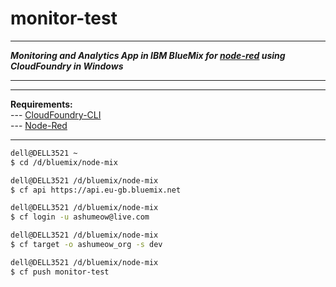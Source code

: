 # monitor-test
***
<b><i>Monitoring and Analytics App in IBM BlueMix for <a href="https://github.com/node-red">node-red</a> using CloudFoundry in Windows</b></i>
***
***
<b>Requirements:</b> <br>
--- <a href="https://github.com/cloudfoundry/cli/">CloudFoundry-CLI</a><br>
--- <a href="http://nodered.org/">Node-Red</a>
***
```sh
dell@DELL3521 ~
$ cd /d/bluemix/node-mix

dell@DELL3521 /d/bluemix/node-mix
$ cf api https://api.eu-gb.bluemix.net

dell@DELL3521 /d/bluemix/node-mix
$ cf login -u ashumeow@live.com

dell@DELL3521 /d/bluemix/node-mix
$ cf target -o ashumeow_org -s dev

dell@DELL3521 /d/bluemix/node-mix
$ cf push monitor-test
```
